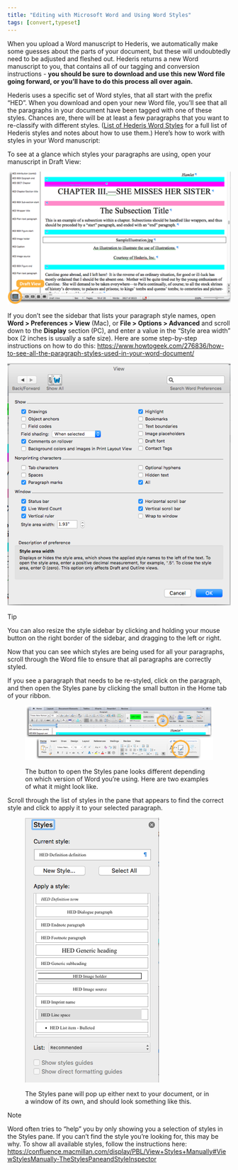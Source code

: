 ```yaml
---
title: "Editing with Microsoft Word and Using Word Styles"
tags: [convert,typeset]
---
```

 
<html><body><section data-type="chapter" class="hsecchapter" data-hederis-type="hsecchapter" id="fine-tune-styles" data-pi-attrs="id: fine-tune-styles; data-tags: convert,typeset;" role="doc-chapter" data-tags="convert,typeset" data-author-name=" " data-book-title=" " title="Editing with Microsoft Word and Using Word Styles"><p class="hblkp" data-hederis-type="hblkp" id="pdn5Toay8">When you upload a Word manuscript to Hederis, we automatically make some guesses about the parts of your document, but these will undoubtedly need to be adjusted and fleshed out. Hederis returns a new Word manuscript to you, that contains all of our tagging and conversion instructions - <strong data-hederis-type="hspanstrong" id="p2adw4cC8">you should be sure to download and use this new Word file going forward, or you&#8217;ll have to do this process all over again.</strong></p><p class="hblkp" data-hederis-type="hblkp" id="pAQMOCs1g">Hederis uses a specific set of Word styles, that all start with the prefix &#8220;HED&#8221;. When you download and open your new Word file, you&#8217;ll see that all the paragraphs in your document have been tagged with one of these styles. Chances are, there will be at least a few paragraphs that you want to re-classify with different styles. (<a href="{% link _docs/list-of-word-styles.md %}" data-hederis-type="hspana" id="pgaCCC0Rm"><span class="Hyperlink" data-hederis-type="hspnspan" id="plDacH2xs">List of Hederis Word Styles</span></a> for a full list of Hederis styles and notes about how to use them.) Here&#8217;s how to work with styles in your Word manuscript:</p><p class="hblkp" data-hederis-type="hblkp" id="ptpNXT1Sl">To see at a glance which styles your paragraphs are using, open your manuscript in Draft View:</p><img data-hederis-type="hblkimg" class="hblkimg" id="pezaBV28b" src="/images/stylesidebar1_callouts_01.png" data-img-src="/images/stylesidebar1_callouts_01.png"/><p class="hblkp" data-hederis-type="hblkp" id="pL4S3cXKK">If you don&#8217;t see the sidebar that lists your paragraph style names, open <strong class="hspanstrong" data-hederis-type="hspanstrong" id="pm4nj8oZ2">Word &gt; Preferences &gt; View</strong> (Mac), or <strong class="hspanstrong" data-hederis-type="hspanstrong" id="pDWlajDlz">File &gt; Options &gt; Advanced</strong> and scroll down to the <strong class="hspanstrong" data-hederis-type="hspanstrong" id="pAM5plTw8">Display</strong> section (PC), and enter a value in the &#8220;Style area width&#8221; box (2 inches is usually a safe size). Here are some step-by-step instructions on how to do this: <a href="https://www.howtogeek.com/276836/how-to-see-all-the-paragraph-styles-used-in-your-word-document/" data-hederis-type="hspana" id="pfPLtLKMH"><span class="Hyperlink" data-hederis-type="hspnspan" id="pgiygScdn">https://www.howtogeek.com/276836/how-to-see-all-the-paragraph-styles-used-in-your-word-document/</span></a></p><img data-hederis-type="hblkimg" class="hblkimg" id="pIx6QRLgQ" src="/images/stylesidebar4.png" data-img-src="/images/stylesidebar4.png"/><aside class="hwprbox box" data-hederis-type="hwprbox" id="prtPRd8ZL" data-type="sidebar"><p class="hblktype" data-hederis-type="hblktype" id="pLFFw2Ico">Tip</p><p class="hblkp" data-hederis-type="hblkp" id="ptnsEICDK">You can also resize the style sidebar by clicking and holding your mouse button on the right border of the sidebar, and dragging to the left or right.</p></aside><p class="hblkp" data-hederis-type="hblkp" id="pnc6gHa4Y">Now that you can see which styles are being used for all your paragraphs, scroll through the Word file to ensure that all paragraphs are correctly styled.</p><p class="hblkp" data-hederis-type="hblkp" id="p6Tj4U0Vm">If you see a paragraph that needs to be re-styled, click on the paragraph, and then open the Styles pane by clicking the small button in the Home tab of your ribbon.</p><figure class="hwprfig" data-hederis-type="hwprfig" id="psQM3bBZh"><img data-hederis-type="hblkimg" class="hblkimg" id="pQTT8sced" src="/images/stylespane1_01.png" data-img-src="/images/stylespane1_01.png"/><p class="hblkcaption" data-hederis-type="hblkcaption" id="p4ZWdKzvF">The button to open the Styles pane looks different depending on which version of Word you&#8217;re using. Here are two examples of what it might look like.</p></figure><p class="hblkp" data-hederis-type="hblkp" id="pfHyfvg2Y">Scroll through the list of styles in the pane that appears to find the correct style and click to apply it to your selected paragraph.</p><figure class="hwprfig" data-hederis-type="hwprfig" id="pIeePJ0cm"><img data-hederis-type="hblkimg" class="hblkimg" id="p4vlOOdPz" src="/images/stylespane2.png" data-img-src="/images/stylespane2.png"/><p class="hblkcaption" data-hederis-type="hblkcaption" id="pOMDRCvYM">The Styles pane will pop up either next to your document, or in a window of its own, and should look something like this.</p></figure><aside class="hwprbox box" data-hederis-type="hwprbox" id="pcWOoZYrM" data-type="sidebar"><p class="hblktype" data-hederis-type="hblktype" id="pXtfvmqLn">Note</p><p class="hblkp" data-hederis-type="hblkp" id="pajfOgGrq">Word often tries to &#8220;help&#8221; you by only showing you a selection of styles in the Styles pane. If you can&#8217;t find the style you&#8217;re looking for, this may be why. To show all available styles, follow the instructions here: <a href="https://confluence.macmillan.com/display/PBL/View+Styles+Manually#ViewStylesManually-TheStylesPaneandStyleInspector" data-hederis-type="hspana" id="pPrwoBx1R"><span class="Hyperlink" data-hederis-type="hspnspan" id="pBvuRuLwd">https://confluence.macmillan.com/display/PBL/View+Styles+Manually#ViewStylesManually-TheStylesPaneandStyleInspector</span></a></p></aside></section></body></html>
